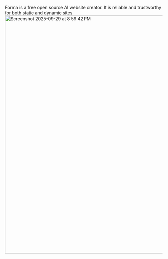 Forma is a free open source AI website creator.
It is reliable and trustworthy for both static and dynamic sites
<img width="1260" height="762" alt="Screenshot 2025-09-29 at 8 59 42 PM" src="https://github.com/user-attachments/assets/9921889e-2eae-43f2-b6b2-7350690f3933" />
